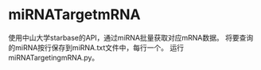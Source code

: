# miRNATargetmRNA
使用中山大学starbase的API，通过miRNA批量获取对应mRNA数据。
将要查询的miRNA按行保存到miRNA.txt文件中，每行一个。
运行miRNATargetingmRNA.py。
